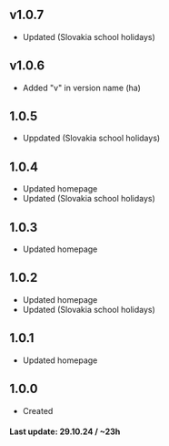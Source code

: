 ## v1.0.7
- Updated (Slovakia school holidays)

## v1.0.6
- Added "v" in version name (ha)

## 1.0.5
- Uppdated (Slovakia school holidays)

## 1.0.4
- Updated homepage
- Updated (Slovakia school holidays)

## 1.0.3
- Updated homepage

## 1.0.2
- Updated homepage
- Updated (Slovakia school holidays)

## 1.0.1
- Updated homepage

## 1.0.0
- Created



#### Last update: 29.10.24 / ~23h
